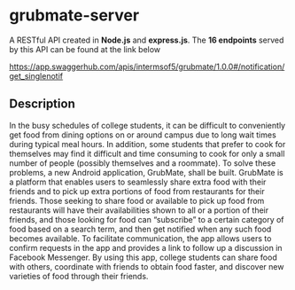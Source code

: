 # grubmate-server

A RESTful API created in <b>Node.js</b> and <b>express.js</b>. 
The <b>16 endpoints</b> served by this API can be found at the link below

https://app.swaggerhub.com/apis/intermsof5/grubmate/1.0.0#/notification/get_singlenotif

## Description
In the busy schedules of college students, it can be difficult to conveniently get food from dining options on or around campus due to long wait times during typical meal hours. In addition, some students that prefer to cook for themselves may find it difficult and time consuming to cook for only a small number of people (possibly themselves and a roommate). To solve these problems, a new Android application, GrubMate, shall be built. GrubMate is a platform that enables users to seamlessly share extra food with their friends and to pick up extra portions of food from restaurants for their friends. Those seeking to share food or available to pick up food from restaurants will have their availabilities shown to all or a portion of their friends, and those looking for food can “subscribe” to a certain category of food based on a search term, and then get notified when any such food becomes available. To facilitate communication, the app allows users to confirm requests in the app and provides a link to follow up a discussion in Facebook Messenger. By using this app, college students can share food with others, coordinate with friends to obtain food faster, and discover new varieties of food through their friends.
